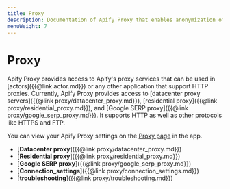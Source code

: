 ```yaml
---
title: Proxy
description: Documentation of Apify Proxy that enables anonymization of access to websites and IP rotation.
menuWeight: 7
---
```


# [](./proxy)Proxy

Apify Proxy provides access to Apify's proxy services that can be used in [actors]({{@link actor.md}}) or any other application that support HTTP proxies. Currently, Apify Proxy provides access to [datacenter proxy servers]({{@link proxy/datacenter_proxy.md}}), [residential proxy]({{@link proxy/residential_proxy.md}}), and [Google SERP proxy]({{@link proxy/google_serp_proxy.md}}). It supports HTTP as well as other protocols like HTTPS and FTP.

You can view your Apify Proxy settings on the [Proxy page](https://my.apify.com/proxy) in the app.


*   [**Datacenter proxy**]({{@link proxy/datacenter_proxy.md}})
*   [**Residential proxy**]({{@link proxy/residential_proxy.md}})
*   [**Google SERP proxy**]({{@link proxy/google_serp_proxy.md}})
*   [**Connection_settings**]({{@link proxy/connection_settings.md}})
*   [**troubleshooting**]({{@link proxy/troubleshooting.md}})
